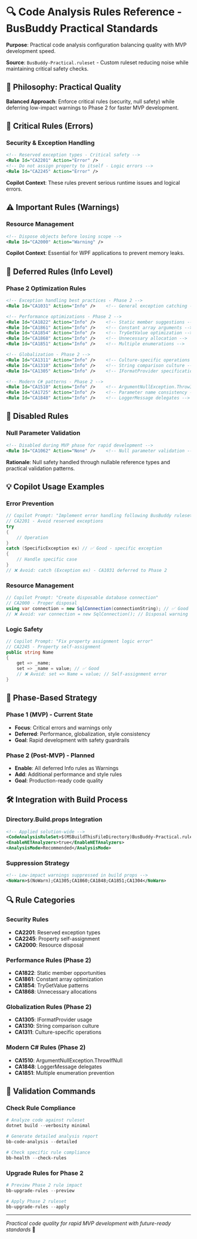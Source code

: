 # 🔍 Code Analysis Rules Reference - BusBuddy Practical Standards

**Purpose**: Practical code analysis configuration balancing quality with MVP development speed.

**Source**: `BusBuddy-Practical.ruleset` - Custom ruleset reducing noise while maintaining critical safety checks.

## 🎯 Philosophy: Practical Quality

**Balanced Approach**: Enforce critical rules (security, null safety) while deferring low-impact warnings to Phase 2 for faster MVP development.

## 🔴 Critical Rules (Errors)

### Security & Exception Handling
```xml
<!-- Reserved exception types - Critical safety -->
<Rule Id="CA2201" Action="Error" />
<!-- Do not assign property to itself - Logic errors -->
<Rule Id="CA2245" Action="Error" />
```

**Copilot Context**: These rules prevent serious runtime issues and logical errors.

## ⚠️ Important Rules (Warnings)

### Resource Management
```xml
<!-- Dispose objects before losing scope -->
<Rule Id="CA2000" Action="Warning" />
```

**Copilot Context**: Essential for WPF applications to prevent memory leaks.

## 🔧 Deferred Rules (Info Level)

### Phase 2 Optimization Rules
```xml
<!-- Exception handling best practices - Phase 2 -->
<Rule Id="CA1031" Action="Info" />    <!-- General exception catching -->

<!-- Performance optimizations - Phase 2 -->
<Rule Id="CA1822" Action="Info" />    <!-- Static member suggestions -->
<Rule Id="CA1861" Action="Info" />    <!-- Constant array arguments -->
<Rule Id="CA1854" Action="Info" />    <!-- TryGetValue optimization -->
<Rule Id="CA1868" Action="Info" />    <!-- Unnecessary allocation -->
<Rule Id="CA1851" Action="Info" />    <!-- Multiple enumerations -->

<!-- Globalization - Phase 2 -->
<Rule Id="CA1311" Action="Info" />    <!-- Culture-specific operations -->
<Rule Id="CA1310" Action="Info" />    <!-- String comparison culture -->
<Rule Id="CA1305" Action="Info" />    <!-- IFormatProvider specification -->

<!-- Modern C# patterns - Phase 2 -->
<Rule Id="CA1510" Action="Info" />    <!-- ArgumentNullException.ThrowIfNull -->
<Rule Id="CA1725" Action="Info" />    <!-- Parameter name consistency -->
<Rule Id="CA1848" Action="Info" />    <!-- LoggerMessage delegates -->
```

## 🚫 Disabled Rules

### Null Parameter Validation
```xml
<!-- Disabled during MVP phase for rapid development -->
<Rule Id="CA1062" Action="None" />    <!-- Null parameter validation -->
```

**Rationale**: Null safety handled through nullable reference types and practical validation patterns.

## 💡 Copilot Usage Examples

### Error Prevention
```csharp
// Copilot Prompt: "Implement error handling following BusBuddy ruleset"
// CA2201 - Avoid reserved exceptions
try 
{
    // Operation
}
catch (SpecificException ex) // ✅ Good - specific exception
{
    // Handle specific case
}
// ❌ Avoid: catch (Exception ex) - CA1031 deferred to Phase 2
```

### Resource Management
```csharp
// Copilot Prompt: "Create disposable database connection"
// CA2000 - Proper disposal
using var connection = new SqlConnection(connectionString); // ✅ Good
// ❌ Avoid: var connection = new SqlConnection(); // Disposal warning
```

### Logic Safety
```csharp
// Copilot Prompt: "Fix property assignment logic error"
// CA2245 - Property self-assignment
public string Name 
{ 
    get => _name; 
    set => _name = value; // ✅ Good
    // ❌ Avoid: set => Name = value; // Self-assignment error
}
```

## 🔄 Phase-Based Strategy

### Phase 1 (MVP) - Current State
- **Focus**: Critical errors and warnings only
- **Deferred**: Performance, globalization, style consistency
- **Goal**: Rapid development with safety guardrails

### Phase 2 (Post-MVP) - Planned
- **Enable**: All deferred Info rules as Warnings
- **Add**: Additional performance and style rules
- **Goal**: Production-ready code quality

## 🛠️ Integration with Build Process

### Directory.Build.props Integration
```xml
<!-- Applied solution-wide -->
<CodeAnalysisRuleSet>$(MSBuildThisFileDirectory)BusBuddy-Practical.ruleset</CodeAnalysisRuleSet>
<EnableNETAnalyzers>true</EnableNETAnalyzers>
<AnalysisMode>Recommended</AnalysisMode>
```

### Suppression Strategy
```xml
<!-- Low-impact warnings suppressed in build props -->
<NoWarn>$(NoWarn);CA1305;CA1860;CA1848;CA1851;CA1304</NoWarn>
```

## 🔍 Rule Categories

### Security Rules
- **CA2201**: Reserved exception types
- **CA2245**: Property self-assignment
- **CA2000**: Resource disposal

### Performance Rules (Phase 2)
- **CA1822**: Static member opportunities
- **CA1861**: Constant array optimization
- **CA1854**: TryGetValue patterns
- **CA1868**: Unnecessary allocations

### Globalization Rules (Phase 2)
- **CA1305**: IFormatProvider usage
- **CA1310**: String comparison culture
- **CA1311**: Culture-specific operations

### Modern C# Rules (Phase 2)
- **CA1510**: ArgumentNullException.ThrowIfNull
- **CA1848**: LoggerMessage delegates
- **CA1851**: Multiple enumeration prevention

## 🚀 Validation Commands

### Check Rule Compliance
```powershell
# Analyze code against ruleset
dotnet build --verbosity minimal

# Generate detailed analysis report
bb-code-analysis --detailed

# Check specific rule compliance
bb-health --check-rules
```

### Upgrade Rules for Phase 2
```powershell
# Preview Phase 2 rule impact
bb-upgrade-rules --preview

# Apply Phase 2 ruleset
bb-upgrade-rules --apply
```

---
*Practical code quality for rapid MVP development with future-ready standards* 🚀
